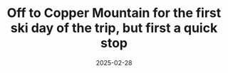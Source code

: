---
layout: post
title: "Off to Copper Mountain for the first ski day of the trip, but first a quick stop"
date: 2025-02-28
city: "Denver"
country: "United States"
continent: "North America"
latitude: 39.7392364
longitude: -104.984862
cafe_name: "Capitol Caf"
rating: 
notes: "Off to Copper Mountain for the first ski day of the trip, but first a quick stop on the - @lularosegeneral cute cafe in Denver with great breakfast sandos and delicious beans."
image_url: "/media/posts/202502/482258282_18497609863001623_9110449078794480885_n_17963514788894114.jpg"
images:
  - "/media/posts/202502/482258282_18497609863001623_9110449078794480885_n_17963514788894114.jpg"
  - "/media/posts/202502/481366018_18497609899001623_1006420124153969019_n_18303283738229813.jpg"
  - "/media/posts/202502/481854398_18497609923001623_7955170189835745754_n_18183454813312243.jpg"
  - "/media/posts/202502/482159882_18497609956001623_2926366850782975743_n_18071047060837717.jpg"
  - "/media/posts/202502/482144454_18497609992001623_7180964278378555076_n_18091538203552775.jpg"
  - "/media/posts/202502/481858918_18497610013001623_6382056220557300035_n_17908744293000900.jpg"
instagram_url: ""
---